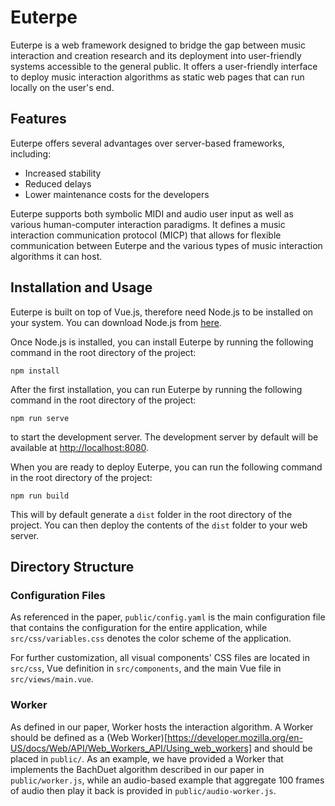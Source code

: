 # Euterpe
Euterpe is a web framework designed to bridge the gap between music interaction and creation research and its deployment into user-friendly systems accessible to the general public. It offers a user-friendly interface to deploy music interaction algorithms as static web pages that can run locally on the user's end.

## Features
Euterpe offers several advantages over server-based frameworks, including:

- Increased stability
- Reduced delays
- Lower maintenance costs for the developers

Euterpe supports both symbolic MIDI and audio user input as well as various human-computer interaction paradigms. It defines a music interaction communication protocol (MICP) that allows for flexible communication between Euterpe and the various types of music interaction algorithms it can host.

## Installation and Usage
Euterpe is built on top of Vue.js, therefore need Node.js to be installed on your system. You can download Node.js from [here](https://nodejs.org/en/download/).

Once Node.js is installed, you can install Euterpe by running the following command in the root directory of the project:

    npm install

After the first installation, you can run Euterpe by running the following command in the root directory of the project:

    npm run serve

to start the development server. The development server by default will be available at [http://localhost:8080](http://localhost:8080).

When you are ready to deploy Euterpe, you can run the following command in the root directory of the project:

    npm run build

This will by default generate a `dist` folder in the root directory of the project. You can then deploy the contents of the `dist` folder to your web server.

## Directory Structure
### Configuration Files
As referenced in the paper, `public/config.yaml` is the main configuration file that contains the configuration for the entire application, while `src/css/variables.css` denotes the color scheme of the application. 

For further customization, all visual components' CSS files are located in `src/css`, Vue definition in `src/components`, and the main Vue file in `src/views/main.vue`.

### Worker
As defined in our paper, Worker hosts the interaction algorithm. A Worker should be defined as a (Web Worker)[https://developer.mozilla.org/en-US/docs/Web/API/Web_Workers_API/Using_web_workers] and should be placed in `public/`. As an example, we have provided a Worker that implements the BachDuet algorithm described in our paper in `public/worker.js`, while an audio-based example that aggregate 100 frames of audio then play it back is provided in `public/audio-worker.js`.
